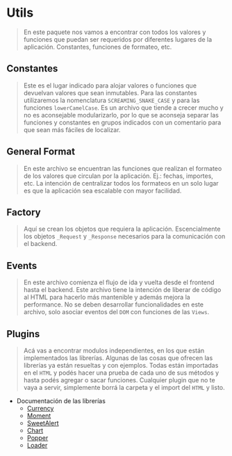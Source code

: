 # Utils

> En este paquete nos vamos a encontrar con todos los valores y funciones que puedan ser requeridos por diferentes lugares de la aplicación. Constantes, funciones de formateo, etc.

## Constantes

> Este es el lugar indicado para alojar valores o funciones que devuelvan valores que sean inmutables. Para las constantes utilizaremos la nomenclatura `SCREAMING_SNAKE_CASE` y para las funciones `lowerCamelCase`. Es un archivo que tiende a crecer mucho y no es aconsejable modularizarlo, por lo que se aconseja separar las funciones y constantes en grupos indicados con un comentario para que sean más fáciles de localizar.

## General Format

> En este archivo se encuentran las funciones que realizan el formateo de los valores que circulan por la aplicación. Ej.: fechas, importes, etc. La intención de centralizar todos los formateos en un solo lugar es que la aplicación sea escalable con mayor facilidad.

## Factory

> Aquí se crean los objetos que requiera la aplicación. Escencialmente los objetos `_Request` y `_Response` necesarios para la comunicación con el backend.

## Events

> En este archivo comienza el flujo de ida y vuelta desde el frontend hasta el backend. Este archivo tiene la intención de liberar de código al HTML para hacerlo más mantenible y además mejora la performance. No se deben desarrollar funcionalidades en este archivo, solo asociar eventos del `DOM` con funciones de las `Views`.

## Plugins

> Acá vas a encontrar modulos independientes, en los que están implementados las librerías. Algunas de las cosas que ofrecen las librerías ya están resueltas y con ejemplos. Todas están importadas en el `HTML` y podés hacer una prueba de cada uno de sus métodos y hasta podés agregar o sacar funciones. Cualquier plugin que no te vaya a servir, simplemente borrá la carpeta y el import del `HTML` y listo.

- Documentación de las librerías
  - [Currency](https://currency.js.org/)
  - [Moment](https://momentjs.com/docs/)
  - [SweetAlert](https://sweetalert.js.org/guides/)
  - [Chart](https://www.chartjs.org/docs/latest/)
  - [Popper](https://popper.js.org/docs/v2/)
  - [Loader](https://github.com/ConnorAtherton/loaders.css)
